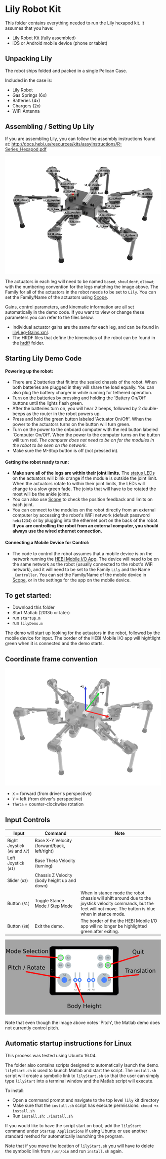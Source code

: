 # Lily Robot Kit

This folder contains everything needed to run the Lily hexapod kit.  It assumes that you have:
* Lily Robot Kit (fully assembled)
* iOS or Android mobile device (phone or tablet)

## Unpacking Lily
The robot ships folded and packed in a single Pelican Case.  

Included in the case is:
- Lily Robot
- Gas Springs (6x)
- Batteries (4x)
- Chargers (2x)
- WiFi Antenna

## Assembling / Setting Up Lily
If you are assembling Lily, you can follow the assembly instructions found at:
http://docs.hebi.us/resources/kits/assyInstructions/R-Series_Hexapod.pdf

![Lily Module Names](images/lily_labeled.png)

The actuators in each leg will need to be named `base#`, `shoulder#`, `elbow#`, with the numbering convention for the legs matching the image above.  The Family for all of the actuators in the robot needs to be set to `Lily`.   You can set the Family/Name of the actuators using [Scope](http://docs.hebi.us/tools.html#scope-gui).

Gains, control parameters, and kinematic information are all set automatically in the demo code.  If you want to view or change these parameters you can refer to the files below.  
- Individual actuator gains are the same for each leg, and can be found in [lilyLeg-Gains.xml](gains/lilyLeg-Gains.xml).
- The HRDF files that define the kinematics of the robot can be found in the [hrdf/](hrdf/) folder.

## Starting Lily Demo Code

#### Powering up the robot:
- There are 2 batteries that fit into the sealed chassis of the robot.  When both batteries are plugged in they will share the load equally.  You can also plug the battery charger in while running for tethered operation.
- [Turn on the batteries](https://www.ebikes.ca/product-info/ligo-batteries.html) by pressing and holding the 'Battery On/Off' buttons until the lights flash green.
- After the batteries turn on, you will hear 2 beeps, followed by 2 double-beeps as the router in the robot powers up.
- Press and hold the green button labeled 'Actuator On/Off'.  When the power to the actuators turns on the button will turn green.
- Turn on the power to the onboard computer with the red button labeled 'Computer On/Off'.  When the power to the computer turns on the button will turn red.  *The computer does not need to be on for the modules in the robot to be seen on the network.*
- Make sure the M-Stop button is off (not pressed in).

#### Getting the robot ready to run:
- **Make sure all of the legs are within their joint limits.** The [status LEDs](http://docs.hebi.us/core_concepts.html#led-status-codes) on the actuators will blink orange if the module is outside the joint limit.  When the actuators rotate to within their joint limits, the LEDs will change to a slow green fade.  The joints that will have to be rotated the most will be the ankle joints.  
- You can also use [Scope](http://docs.hebi.us/tools.html#scope-gui) to check the position feedback and limits on each joint.
- You can connect to the modules on the robot directly from an external computer by accessing the robot's WiFi network (default password `hebi1234`) or by plugging into the ethernet port on the back of the robot.  **If you are controlling the robot from an external computer, you should always use the wired ethernet connection.**

#### Connecting a Mobile Device for Control:
- The code to control the robot assumes that a mobile device is on the network running the [HEBI Mobile I/O App](http://docs.hebi.us/tools.html#mobile-io).  The device will need to be on the same network as the robot (usually connected to the robot's WiFi network), and it will need to be set to the Family `Lily` and the Name `_Controller`.  You can set the Family/Name of the mobile device in [Scope](http://docs.hebi.us/tools.html#scope-gui), or in the settings for the app on the mobile device.

## To get started:
* Download this folder
* Start Matlab (2013b or later)
* run `startup.m`
* run `lilyDemo.m`

The demo will start up looking for the actuators in the robot, followed by the mobile device for input.  The border of the HEBI Mobile I/O app will hightlight green when it is connected and the demo starts.

## Coordinate frame convention

![Coordinate Convention](images/lily_coordinates.png)

* `X` = forward (from driver's perspective)
* `Y` = left (from driver's perspective)
* `Theta` = counter-clockwise rotation


## Input Controls

| Input      | Command   | Note  |
| ----------------- | ----------------- | ----------- |
| Right Joystick (`A8` and `A7`)  | Base X-Y Velocity (forward/back, left/right) |  |
| Left Joystick (`A1`) | Base Theta Velocity (turning) |  |
| Slider (`A3`) | Chassis Z Velocity (body height up and down) |  | 
| Button (`B1`) | Toggle Stance Mode / Step Mode | When in stance mode the robot chassis will shift around due to the joystick velocity commands, but the feet will not move.  The button is blue when in stance mode. |
| Button (`B8`) | Exit the demo. | The border of the the HEBI Mobile I/O app will no longer be highlighted green after exiting. |

![Controller Image](images/controller.png)

Note that even though the image above notes 'Pitch', the Matlab demo does not currently control pitch.

## Automatic startup instructions for Linux

This process was tested using Ubuntu 16.04.

The folder also contains scripts designed to automatically launch the demo. `lilyStart.sh` is used to launch Matlab and start the script.  The `install.sh` script will create a symbolic link to `lilyStart.sh` so that the user can simply type `lilyStart` into a terminal window and the Matlab script will execute.

To install:
* Open a command prompt and navigate to the top level `lily` kit directory
* Make sure that the `install.sh` script has execute permissions: `chmod +x install.sh`
* Run `install.sh`: `./install.sh`

If you would like to have the script start on boot, add the `lilyStart` command under `Startup Applications` if using Ubuntu or use another standard method for automatically launching the program.

Note that if you move the location of `lilyStart.sh` you will have to delete the symbolic link from `/usr/bin` and run `install.sh` again.